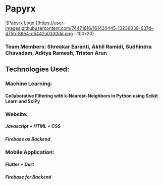 # Papyrx
![Papyrx Logo ](https://user-images.githubusercontent.com/74471816/161430445-13236039-637d-475b-89e4-d5442a0330dd.png =100x20)
### Team Members: Shreekar Earanti, Akhil Ramidi, Sudhindra Chavadam, Aditya Ramesh, Tristen Arun

## Technologies Used: 
### Machine Learning:
#### Collaborative Filtering with k-Nearest-Neighbors in Python using Scikit Learn and SciPy

### Website:
##### Javascript + HTML + CSS
##### Firebase as Backend

### Mobile Application:
##### Flutter + Dart
##### Firebase for Backend 

